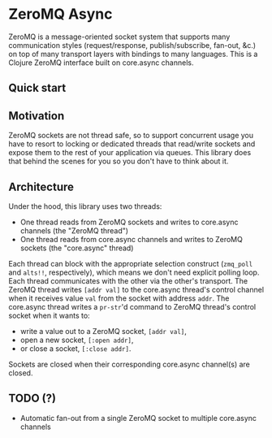 # ZeroMQ Async

ZeroMQ is a message-oriented socket system that supports many communication styles (request/response, publish/subscribe, fan-out, &c.) on top of many transport layers with bindings to many languages.
This is a Clojure ZeroMQ interface built on core.async channels.

## Quick start

## Motivation

ZeroMQ sockets are not thread safe, so to support concurrent usage you have to resort to locking or dedicated threads that read/write sockets and expose them to the rest of your application via queues.
This library does that behind the scenes for you so you don't have to think about it.


## Architecture

Under the hood, this library uses two threads:

+ One thread reads from ZeroMQ sockets and writes to core.async channels (the "ZeroMQ thread")
+ One thread reads from core.async channels and writes to ZeroMQ sockets (the "core.async" thread)

Each thread can block with the appropriate selection construct (`zmq_poll` and `alts!!`, respectively), which means we don't need explicit polling loop.
Each thread communicates with the other via the other's transport.
The ZeroMQ thread writes `[addr val]` to the core.async thread's control channel when it receives value `val` from the socket with address `addr`.
The core.async thread writes a `pr-str`'d command to ZeroMQ thread's control socket when it wants to:

+ write a value out to a ZeroMQ socket, `[addr val]`,
+ open a new socket, `[:open addr]`,
+ or close a socket, `[:close addr]`.

Sockets are closed when their corresponding core.async channel(s) are closed.


## TODO (?)

+ Automatic fan-out from a single ZeroMQ socket to multiple core.async channels


